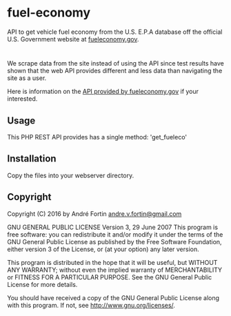 # fuel-economy

API to get vehicle fuel economy from the U.S. E.P.A database off the official U.S. Government website at <a href="http://www.fueleconomy.gov/feg/ws/index.shtml" target="_blank" />fueleconomy.gov</a>.

#

We scrape data from the site instead of using the API since test results have shown that the web API provides different 
and less data than navigating the site as a user.

Here is information on the <a href="http://www.fueleconomy.gov/feg/ws/index.shtml">API provided by fueleconomy.gov</a> if your interested.

## Usage

This PHP REST API provides has a single method: 'get_fueleco'

## Installation

Copy the files into your webserver directory.

## Copyright

Copyright (C) 2016 by André Fortin <andre.v.fortin@gmail.com>

GNU GENERAL PUBLIC LICENSE Version 3, 29 June 2007
This program is free software: you can redistribute it and/or modify
it under the terms of the GNU General Public License as published by
the Free Software Foundation, either version 3 of the License, or
(at your option) any later version.

This program is distributed in the hope that it will be useful,
but WITHOUT ANY WARRANTY; without even the implied warranty of
MERCHANTABILITY or FITNESS FOR A PARTICULAR PURPOSE. See the
GNU General Public License for more details.

You should have received a copy of the GNU General Public License
along with this program. If not, see <http://www.gnu.org/licenses/>.
